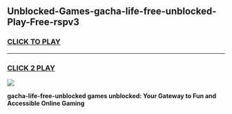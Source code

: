 
## Unblocked-Games-gacha-life-free-unblocked-Play-Free-rspv3
<h3>
<a href="https://premium76.site?title=gacha-life-free-unblocked&ref=12A">CLICK TO PLAY</a></h3>
<hr>

<h3>
<a href="https://premium76.site?title=gacha-life-free-unblocked&ref=12A">CLICK 2 PLAY</a>
  
</h3>

<a href="https://premium76.site?title=gacha-life-free-unblocked&ref=12A"><img src="https://clearcache.store/games.png"></a>


**gacha-life-free-unblocked games unblocked: Your Gateway to Fun and Accessible Online Gaming**
